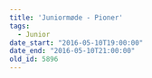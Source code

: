```yaml
---
title: 'Juniormøde - Pioner'
tags:
  - Junior
date_start: "2016-05-10T19:00:00"
date_end: "2016-05-10T21:00:00"
old_id: 5896
---
```

